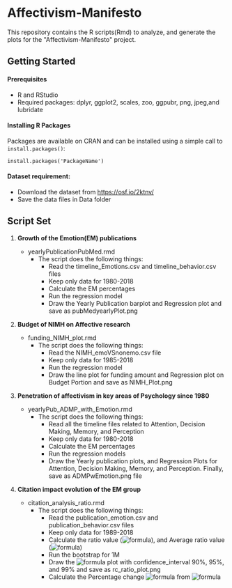 # Affectivism-Manifesto
This repository contains the R scripts(Rmd) to analyze, and generate the plots for the "Affectivism-Manifesto" project.

## Getting Started
#### Prerequisites
* R and RStudio
* Required packages: dplyr, ggplot2, scales, zoo, ggpubr, png, jpeg,and lubridate
#### Installing R Packages
Packages are available on CRAN and can be installed using a simple call to ```install.packages()```:
```
install.packages('PackageName')
```
#### Dataset requirement:
* Download the dataset from https://osf.io/2ktnv/
* Save the data files in Data folder 

## Script Set
1. **Growth of the Emotion(EM) publications**
     - yearlyPublicationPubMed.rmd
          * The script does the following things:
            * Read the timeline_Emotions.csv and timeline_behavior.csv files
            * Keep only data for 1980-2018
            * Calculate the EM percentages
            * Run the regression model
            * Draw the Yearly Publication barplot and Regression plot and save as pubMedyearlyPlot.png

2. **Budget of NIMH on Affective research**
     - funding_NIMH_plot.rmd
          * The script does the following things:
               * Read the NIMH_emoVSnonemo.csv file
               * Keep only data for 1985-2018
               * Run the regression model
               * Draw the line plot for funding amount and Regression plot on Budget Portion and save as NIMH_Plot.png

3. **Penetration of affectivism in key areas of Psychology since 1980**
     - yearlyPub_ADMP_with_Emotion.rmd
          * The script does the following things:
               * Read all the timeline files related to Attention, Decision Making, Memory, and Perception
               * Keep only data for 1980-2018
               * Calculate the EM percentages
               * Run the regression models
               * Draw the Yearly publication plots, and Regression Plots for Attention, Decision Making, Memory, and Perception. Finally, save as ADMPwEmotion.png file 
               
4. **Citation impact evolution of the EM group**
     - citation_analysis_ratio.rmd
          * The script does the following things:
               * Read the publication_emotion.csv and publication_behavior.csv files
               * Keep only data for 1989-2018
               * Calculate the ratio value (![formula](https://render.githubusercontent.com/render/math?math=r_{c})), and Average ratio value (![formula](https://render.githubusercontent.com/render/math?math=\bar{r_{c}}))
               * Run the bootstrap for 1M
               * Draw the ![formula](https://render.githubusercontent.com/render/math?math=r_{c}) plot with confidence_interval 90%, 95%, and 99% and save as rc_ratio_plot.png
               * Calculate the Percentage change ![formula](https://render.githubusercontent.com/render/math?math=\Delta{C}) from ![formula](https://render.githubusercontent.com/render/math?math=r_{c})
               
